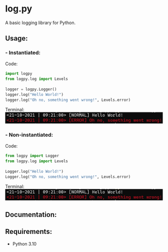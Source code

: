 # log.py
A basic logging library for Python.

## Usage:
### - Instantiated:
Code:
```python
import logpy
from logpy.log import Levels

logger = logpy.Logger()
logger.log("Hello World!")
logger.log("Oh no, something went wrong!", Levels.error)
```

Terminal:
![img.png](images/img.png)

### - Non-instantiated:
Code:
```python
from logpy import Logger
from logpy.log import Levels

Logger.log("Hello World!")
Logger.log("Oh no, something went wrong!", Levels.error)
```

Terminal:
![img.png](images/img.png)

## Documentation:

## Requirements:
- Python 3.10
